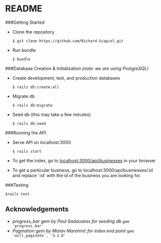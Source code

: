 # README


###Getting Started

- Clone the repository

  `$ git clone https://github.com/Richard-Scap/ol.git`

- Run bundle

  `$ bundle`

###Database Creation & Initialization *(note: we are using PostgreSQL)*

- Create development, test, and production databases

  `$ rails db:create:all`

- Migrate db

  `$ rails db:migrate`

- Seed db (this may take a few minutes)

  `$ rails db:seed`

###Running the API

- Serve API on localhost:3000

  `$ rails start`

- To get the index, go to <localhost:3000/api/businesses> in your browser

- To get a particular business, go to localhost:3000/api/businesses/:id and replace ':id' with the id of the business you are looking for.

###Testing

  `$rails test`

Acknowledgements
----------------
- *progress_bar gem by Paul Sadauskas for seeding db*
    `gem 'progress_bar'`
- *Pagination gem by Mislav Marohnić for index end point*
    `gem 'will_paginate', '3.1.0'`
